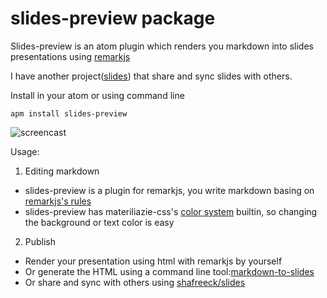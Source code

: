 # slides-preview package

Slides-preview is an atom plugin which renders you markdown into slides presentations using [remarkjs](http://remarkjs.com/#1)

I have another project([slides](http://github.com/shafreeck/slides)) that share and sync slides with others.

Install in your atom or using command line

```
apm install slides-preview
```
![screencast](https://raw.githubusercontent.com/shafreeck/slides-preview/master/resource/slides-preview-screencast.gif)

Usage:

1. Editing markdown
* slides-preview is a plugin for remarkjs, you write markdown basing on [remarkjs's rules](https://github.com/gnab/remark/wiki/Markdown)
* slides-preview has materiliazie-css's [color system](http://materializecss.com/color.html) builtin, so changing the background or text color is easy

2. Publish
* Render your presentation using html with remarkjs by yourself
* Or generate the HTML using a command line tool:[markdown-to-slides](https://github.com/partageit/markdown-to-slides)
* Or share and sync with others using [shafreeck/slides](https://github.com/shafreeck/slides)
